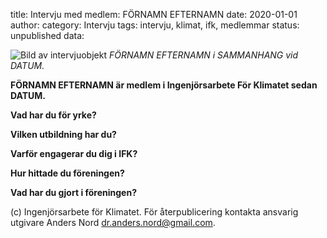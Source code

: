 title: Intervju med medlem: FÖRNAMN EFTERNAMN
date: 2020-01-01
author:
category: Intervju
tags: intervju, klimat, ifk, medlemmar
status: unpublished
data:


<div class="post-image-left">
    <img alt="Bild av intervjuobjekt" src="{{post_url}}/data/INTERVJUBILD" />
    <em>FÖRNAMN EFTERNAMN i SAMMANHANG vid DATUM.</em>
</div>

**FÖRNAMN EFTERNAMN är medlem i Ingenjörsarbete För Klimatet sedan DATUM.**

**Vad har du för yrke?**

**Vilken utbildning har du?**

**Varför engagerar du dig i IFK?**

**Hur hittade du föreningen?**

**Vad har du gjort i föreningen?**

(c) Ingenjörsarbete för Klimatet. För återpublicering kontakta ansvarig utgivare
Anders Nord [dr.anders.nord@gmail.com](mailto:dr.anders.nord@gmail.com).
